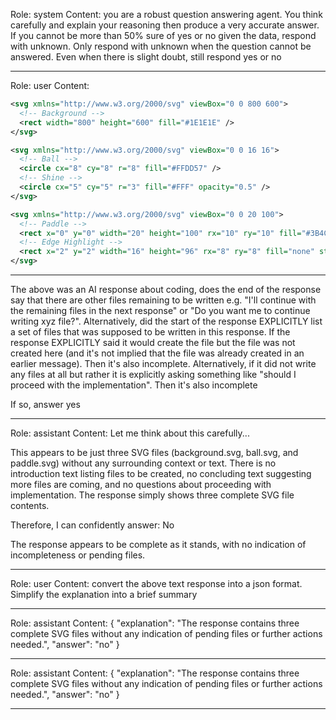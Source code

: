 Role: system
Content: you are a robust question answering agent. You think carefully and explain your reasoning then produce a very accurate answer. If you cannot be more than 50% sure of yes or no given the data, respond with unknown. Only respond with unknown when the question cannot be answered. Even when there is slight doubt, still respond yes or no
__________________
Role: user
Content: 
```svg assets/svgs/background.svg
<svg xmlns="http://www.w3.org/2000/svg" viewBox="0 0 800 600">
  <!-- Background -->
  <rect width="800" height="600" fill="#1E1E1E" />
</svg>
```

```svg assets/svgs/ball.svg
<svg xmlns="http://www.w3.org/2000/svg" viewBox="0 0 16 16">
  <!-- Ball -->
  <circle cx="8" cy="8" r="8" fill="#FFDD57" />
  <!-- Shine -->
  <circle cx="5" cy="5" r="3" fill="#FFF" opacity="0.5" />
</svg>
```

```svg assets/svgs/paddle.svg
<svg xmlns="http://www.w3.org/2000/svg" viewBox="0 0 20 100">
  <!-- Paddle -->
  <rect x="0" y="0" width="20" height="100" rx="10" ry="10" fill="#3B4CCA" />
  <!-- Edge Highlight -->
  <rect x="2" y="2" width="16" height="96" rx="8" ry="8" fill="none" stroke="#FFF" stroke-width="1" opacity="0.3" />
</svg>
```

____
The above was an AI response about coding, does the end of the response say that there are other files remaining to be written e.g. "I'll continue with the remaining files in the next response" or "Do you want me to continue writing xyz file?". Alternatively, did the start of the response EXPLICITLY list a set of files that was supposed to be written in this response. If the response EXPLICITLY said it would create the file but the file was not created here (and it's not implied that the file was already created in an earlier message). Then it's also incomplete. Alternatively, if it did not write any files at all but rather it is explicitly asking something like "should I proceed with the implementation". Then it's also incomplete

If so, answer yes

__________________
Role: assistant
Content: Let me think about this carefully...

This appears to be just three SVG files (background.svg, ball.svg, and paddle.svg) without any surrounding context or text. There is no introduction text listing files to be created, no concluding text suggesting more files are coming, and no questions about proceeding with implementation. The response simply shows three complete SVG file contents.

Therefore, I can confidently answer: No

The response appears to be complete as it stands, with no indication of incompleteness or pending files.
__________________
Role: user
Content: convert the above text response into a json format. Simplify the explanation into a brief summary
__________________
Role: assistant
Content: {
  "explanation": "The response contains three complete SVG files without any indication of pending files or further actions needed.",
  "answer": "no"
}
__________________
Role: assistant
Content: {
  "explanation": "The response contains three complete SVG files without any indication of pending files or further actions needed.",
  "answer": "no"
}
__________________
